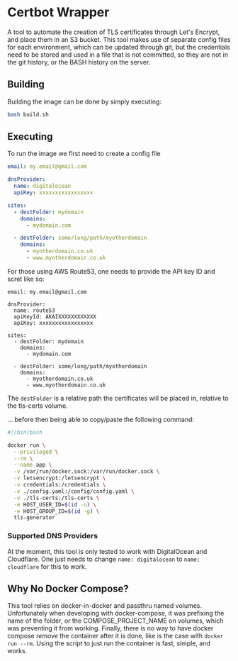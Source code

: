 Certbot Wrapper
===============

A tool to automate the creation of TLS certificates through Let's Encrypt, and place them in an S3
bucket. This tool makes use of separate config files for each environment, which can be updated 
through git, but the credentials need to be stored and used in a file that is not committed, so they
are not in the git history, or the BASH history on the server.



## Building
Building the image can be done by simply executing:

```bash
bash build.sh
```

## Executing
To run the image we first need to create a config file

```yaml
email: my.email@gmail.com

dnsProvider:
  name: digitalocean
  apiKey: xxxxxxxxxxxxxxxxx

sites:
  - destFolder: mydomain
    domains:
      - mydomain.com

  - destFolder: some/long/path/myotherdomain
    domains:
      - myotherdomain.co.uk
      - www.myotherdomain.co.uk
```

For those using AWS Route53, one needs to provide the API key ID and scret like so:

```language-yaml
email: my.email@gmail.com

dnsProvider:
  name: route53
  apiKeyId: AKAIXXXXXXXXXXXX
  apiKey: xxxxxxxxxxxxxxxxx

sites:
  - destFolder: mydomain
    domains:
      - mydomain.com

  - destFolder: some/long/path/myotherdomain
    domains:
      - myotherdomain.co.uk
      - www.myotherdomain.co.uk
```

The `destFolder` is a relative path the certificates will be placed in, relative to the tls-certs
volume.

... before then being able to copy/paste the following command:

```bash
#!/bin/bash

docker run \
  --privileged \
  --rm \
  --name app \
  -v /var/run/docker.sock:/var/run/docker.sock \
  -v letsencrypt:/letsencrypt \
  -v credentials:/credentials \
  -v ./config.yaml:/config/config.yaml \
  -v ./tls-certs:/tls-certs \
  -e HOST_USER_ID=$(id -u) \
  -e HOST_GROUP_ID=$(id -g) \
  tls-generator
```

### Supported DNS Providers
At the moment, this tool is only tested to work with DigitalOcean and Cloudflare. One just needs
to change `name: digitalocean` to `name: cloudflare` for this to work.


## Why No Docker Compose?
This tool relies on docker-in-docker and passthru named volumes. Unfortunately when 
developing with docker-compose, it was prefixing the name of the folder, or the COMPOSE_PROJECT_NAME
on volumes, which was preventing it from working. Finally, there is no way to have docker compose 
*remove* the container after it is done, like is the case with `docker run --rm`. Using the script 
to just run the container is fast, simple, and works.
